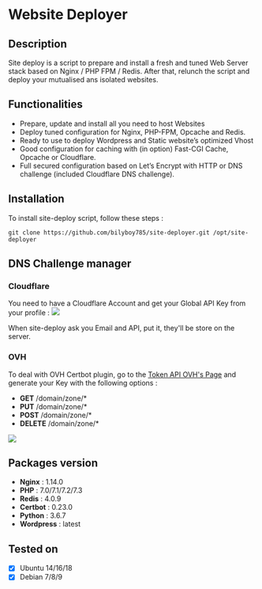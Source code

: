 # Website Deployer

## Description
Site deploy is a script to prepare and install a fresh and tuned Web Server stack based on Nginx / PHP FPM / Redis. After that, relunch the script and deploy your mutualised ans isolated websites.

## Functionalities
 - Prepare, update and install all you need to host Websites
 - Deploy tuned configuration for Nginx, PHP-FPM, Opcache and Redis.
 - Ready to use to deploy Wordpress and Static website’s optimized Vhost
 - Good configuration for caching with (in option) Fast-CGI Cache, Opcache or Cloudflare. 
 - Full secured configuration based on Let’s Encrypt with HTTP or DNS challenge (included Cloudflare DNS challenge).

## Installation
To install site-deploy script, follow these steps :
```
git clone https://github.com/bilyboy785/site-deployer.git /opt/site-deployer
```
  
## DNS Challenge manager
### Cloudflare
You need to have a Cloudflare Account and get your Global API Key from your profile :
![](https://i.imgur.com/02gzqvR.png)

When site-deploy ask you Email and API, put it, they'll be store on the server.

### OVH
To deal with OVH Certbot plugin, go to the [Token API OVH's Page](https://api.ovh.com/createToken/) and generate your Key with the following options :
 * **GET** /domain/zone/*
 * **PUT** /domain/zone/*
 * **POST** /domain/zone/*
 * **DELETE** /domain/zone/*

![](https://i.imgur.com/WfE0WcV.png)


## Packages version
 - **Nginx** : 1.14.0
 - **PHP** : 7.0/7.1/7.2/7.3
 - **Redis** : 4.0.9
 - **Certbot** : 0.23.0
 - **Python** : 3.6.7
 - **Wordpress** : latest

## Tested on
 - [X] Ubuntu 14/16/18
 - [X] Debian 7/8/9
